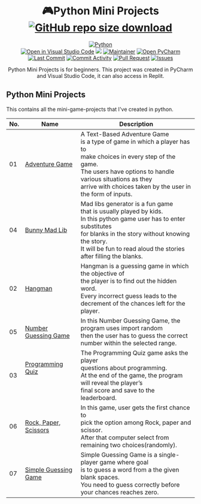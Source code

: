 <!--# Python Mini Projects-->
# <div align="center"> :video_game:Python Mini Projects [![GitHub repo size download](https://img.shields.io/github/repo-size/christine-lehmann/Python-Mini-Projects?color=lightgrey)](https://codeload.github.com/christine-lehmann/Python-Mini-Projects/zip/refs/heads/main)    </div> 

<div align="center">
 
<a href="https://www.python.org/"><img src="https://forthebadge.com/images/badges/made-with-python.svg" alt="Python"></a> </br>
<a href="https://open.vscode.dev/christine-lehmann/Python-Mini-Projects"><img src="https://open.vscode.dev/badges/open-in-vscode.svg" alt="Open in Visual Studio Code"></a> 
<a href="https://replit.com/@ChristineCion/Python-Mini-Projects"><img src="https://img.shields.io/badge/Open_in_Replit-143?style=flat&logo=replit&logoColor=FFFFFF&color=00308F&labelColor=black"></a> 
<a href="https://github.com/christine-lehmann"><img src="https://img.shields.io/badge/maintainer-christine-FF2A00?label=maintainer&logo=Github" alt="Maintainer"></a>
<a href="https://www.jetbrains.com/pycharm/"><img src="https://img.shields.io/badge/Created_in_PyCharm-143?style=flat&logo=pycharm&logoColor=black&color=black&labelColor=green" alt="Open PyCharm"></a> </br>
 <a href="https://github.com/christine-lehmann/Python-Mini-Projects/graphs/commit-activity"><img src="https://img.shields.io/github/last-commit/christine-lehmann/Python-Mini-Projects?style=flat" alt="Last Commit"></a>
<a href="https://github.com/christine-lehmann/Python-Mini-Projects/pulse"><img src="https://img.shields.io/github/commit-activity/m/christine-lehmann/Python-Mini-Projects?color=006666" alt="Commit Activity"></a> 
<a href="https://github.com/christine-lehmann/Python-Mini-Projects/pulls"><img src="https://img.shields.io/github/issues-pr/christine-lehmann/Python-Mini-Projects/pull%20request?label=pull%20request&color=FFD500" alt="Pull Request"></a> 
<a href="https://github.com/christine-lehmann/Python-Mini-Projects/issues"><img src="https://img.shields.io/github/issues/christine-lehmann/Python-Mini-Projects/issues?color=FFD500&label=issues" alt="Issues"></a> 
<p>Python Mini Projects is for beginners. This project was created in PyCharm and Visual Studio Code, it can also access in Replit.  </p></div>
 

## Python Mini Projects
<!--<link href="style.css" rel="stylesheet"></link> 
<style type="text/css">
.tg  {
      border-collapse:collapse;
      border-color:#ccc;
      border-spacing:0;
      margin:0px auto;
 }
.tg td{background-color:#fff;border-color:#ccc;border-style:solid;border-width:0px;color:#333;
  font-family:Arial, sans-serif;font-size:14px;overflow:hidden;padding:10px 5px;word-break:normal;}
.tg th{background-color:#f0f0f0;border-color:#ccc;border-style:solid;border-width:0px;color:#333;
  font-family:Arial, sans-serif;font-size:14px;font-weight:normal;overflow:hidden;padding:10px 5px;word-break:normal;}
.tg .tg-s7vo{background-color:#f9f9f9;border-color:inherit;font-family:"Comic Sans MS", cursive, sans-serif !important;;
  text-align:right;vertical-align:top}
.tg .tg-cl9f{background-color:#f9f9f9;border-color:inherit;font-family:"Comic Sans MS", cursive, sans-serif !important;;
  text-align:center;vertical-align:top}
.tg .tg-biwy{border-color:inherit;font-family:"Comic Sans MS", cursive, sans-serif !important;;text-align:center;vertical-align:top}
.tg .tg-w4gq{border-color:#000000;font-family:"Comic Sans MS", cursive, sans-serif !important;;text-align:center;vertical-align:top}
.tg .tg-6c5j{background-color:#f9f9f9;border-color:inherit;color:#000000;
  font-family:"Comic Sans MS", cursive, sans-serif !important;;text-align:center;vertical-align:top}
.tg .tg-kt89{font-family:"Comic Sans MS", cursive, sans-serif !important;;text-align:center;vertical-align:top}
.tg .tg-vbh7{border-color:inherit;font-family:"Comic Sans MS", cursive, sans-serif !important;;text-align:right;vertical-align:top}
@media screen and (max-width: 767px) {.tg {width: auto !important;}.tg col {width: auto !important;}.tg-wrap {overflow-x: auto;-webkit-overflow-scrolling: touch;margin: auto 0px;}}</style>-->

<div class="tg-wrap"><table class="tg">
 <p style="center"> This contains all the mini-game-projects that I've created in python.</p>
<thead>
  <tr>
    <th class="tg-w4gq">No.</th>
    <th class="tg-kt89">Name</th>
    <th class="tg-biwy">Description</th>
  </tr>
</thead>
<tbody>
  <tr>
    <td class="tg-6c5j">01</td>
    <td class="tg-cl9f"><a href="https://github.com/christine-lehmann/Python-Mini-Projects/tree/main/Adventure%20Game">Adventure Game </a></td>
    <td class="tg-s7vo">A Text-Based Adventure Game <br>is a type of game in which a player has to <br>make choices in every step of the game.<br>The users have options to handle various situations as they <br>arrive with choices taken by the user in the form of inputs.</td>
  </tr>
   <tr>
    <td class="tg-biwy">04</td>
    <td class="tg-biwy"><a href="https://github.com/christine-lehmann/Python-Mini-Projects/tree/main/Bunny%20Mad%20Lib">Bunny Mad Lib</a></td>
    <td class="tg-vbh7">Mad libs generator is a fun game <br>that is usually played by kids. <br>In this python game user has to enter substitutes <br>for blanks in the story without knowing the story. <br>It will be fun to read aloud the stories after filling the blanks.</td>
  </tr>
  <tr>
    <td class="tg-biwy">02</td>
   <td class="tg-biwy"><a href="https://github.com/christine-lehmann/Python-Mini-Projects/tree/main/Hangman">Hangman</a></td>
    <td class="tg-vbh7">Hangman is a guessing game in which the objective of <br>the player is to find out the hidden word.<br>Every incorrect guess leads to the <br>decrement of the chances left for the player.</td>
  </tr>
   <tr>
    <td class="tg-cl9f">05</td>
    <td class="tg-cl9f"><a href="https://github.com/christine-lehmann/Python-Mini-Projects/tree/main/Number%20Guessing%20Game">Number Guessing Game</a></td>
    <td class="tg-s7vo">In this Number Guessing Game, the program uses import random <br>then the user has to guess the correct number within the selected range.</td>
  </tr>
  <tr>
    <td class="tg-cl9f">03</td>
   <td class="tg-cl9f"><a href="https://github.com/christine-lehmann/Python-Mini-Projects/tree/main/Programming%20Quiz">Programming Quiz<br><br><br></a></td>
    <td class="tg-s7vo">The Programming Quiz game asks the player <br>questions about programming. <br>At the end of the game, the program will reveal the player’s <br>final score and save to the leaderboard.</td>
  </tr>
  <tr>
    <td class="tg-biwy">06</td>
   <td class="tg-biwy"><a href="https://github.com/christine-lehmann/Python-Mini-Projects/tree/main/Rock%20Paper%20Scissors">Rock, Paper, Scissors</a></td>
    <td class="tg-vbh7">In this game, user gets the first chance to<br>pick the option among Rock, paper and scissor. <br>After that computer select from remaining two choices(randomly).</td>
  </tr>
  <tr>
    <td class="tg-cl9f">07</td>
   <td class="tg-cl9f"><a href="https://github.com/christine-lehmann/Python-Mini-Projects/tree/main/Simple%20Guessing%20Game">Simple Guessing Game</a></td>
    <td class="tg-s7vo">Simple Guessing Game is a single-player game where goal <br>is to guess a word from a the given blank spaces. <br>You need to guess correctly before your chances reaches zero.</td>
  </tr>
</tbody>
</table></div>
